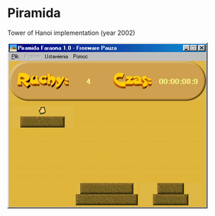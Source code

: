 # Piramida
Tower of Hanoi implementation (year 2002)

![Image of Piramida](https://raw.githubusercontent.com/Piniol/Piramida/master/piramida.gif)
